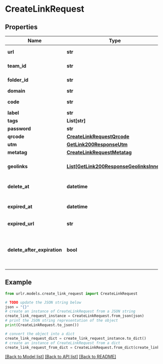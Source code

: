 # CreateLinkRequest


## Properties

Name | Type | Description | Notes
------------ | ------------- | ------------- | -------------
**url** | **str** | URL to shorten | 
**team_id** | **str** | Team API ID | 
**folder_id** | **str** | Folder API ID | [optional] 
**domain** | **str** | Domain | [optional] 
**code** | **str** | Custom short code | [optional] 
**label** | **str** | Label | [optional] 
**tags** | **List[str]** | Tags | [optional] 
**password** | **str** | Password | [optional] 
**qrcode** | [**CreateLinkRequestQrcode**](CreateLinkRequestQrcode.md) |  | [optional] 
**utm** | [**GetLink200ResponseUtm**](GetLink200ResponseUtm.md) |  | [optional] 
**metatag** | [**CreateLinkRequestMetatag**](CreateLinkRequestMetatag.md) |  | [optional] 
**geolinks** | [**List[GetLink200ResponseGeolinksInner]**](GetLink200ResponseGeolinksInner.md) | Dynamic routing conditions | [optional] 
**delete_at** | **datetime** | Scheduled deletion date | [optional] 
**expired_at** | **datetime** | Scheduled expiration date | [optional] 
**expired_url** | **str** | Expiration URL | [optional] 
**delete_after_expiration** | **bool** | Whether or not to remove the link after the expiry date | [optional] [default to False]

## Example

```python
from urlr.models.create_link_request import CreateLinkRequest

# TODO update the JSON string below
json = "{}"
# create an instance of CreateLinkRequest from a JSON string
create_link_request_instance = CreateLinkRequest.from_json(json)
# print the JSON string representation of the object
print(CreateLinkRequest.to_json())

# convert the object into a dict
create_link_request_dict = create_link_request_instance.to_dict()
# create an instance of CreateLinkRequest from a dict
create_link_request_from_dict = CreateLinkRequest.from_dict(create_link_request_dict)
```
[[Back to Model list]](../README.md#documentation-for-models) [[Back to API list]](../README.md#documentation-for-api-endpoints) [[Back to README]](../README.md)


